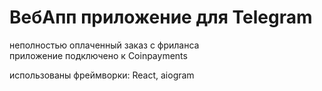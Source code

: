 # ВебАпп приложение для Telegram
неполностью оплаченный заказ с фриланса<br/>
приложение подключено к Coinpayments

использованы фреймворки:
React, aiogram
